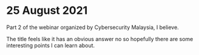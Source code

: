 # 25 August 2021

Part 2 of the webinar organized by Cybersecurity Malaysia, I believe.

The title feels like it has an obvious answer no so hopefully there are some interesting points I can learn about.

